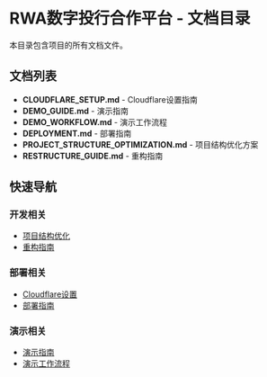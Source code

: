 # RWA数字投行合作平台 - 文档目录

本目录包含项目的所有文档文件。

## 文档列表

- **CLOUDFLARE_SETUP.md** - Cloudflare设置指南
- **DEMO_GUIDE.md** - 演示指南
- **DEMO_WORKFLOW.md** - 演示工作流程
- **DEPLOYMENT.md** - 部署指南
- **PROJECT_STRUCTURE_OPTIMIZATION.md** - 项目结构优化方案
- **RESTRUCTURE_GUIDE.md** - 重构指南

## 快速导航

### 开发相关
- [项目结构优化](PROJECT_STRUCTURE_OPTIMIZATION.md)
- [重构指南](RESTRUCTURE_GUIDE.md)

### 部署相关
- [Cloudflare设置](CLOUDFLARE_SETUP.md)
- [部署指南](DEPLOYMENT.md)

### 演示相关
- [演示指南](DEMO_GUIDE.md)
- [演示工作流程](DEMO_WORKFLOW.md)